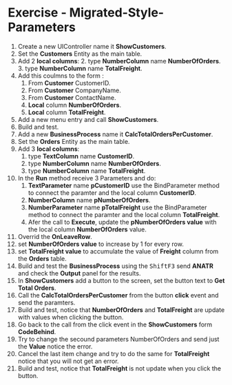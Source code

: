 ﻿# Exercise - Migrated-Style-Parameters

1. Create a new UIController name it **ShowCustomers**.
2. Set the **Customers** Entity as the main table.
3. Add 2 **local columns**:
	2. type **NumberColumn** name **NumberOfOrders**.
	3. type **NumberColumn** name **TotalFreight**.
4. Add this coulmns to the form :  
	1. From **Customer** CustomerID.
	2. From **Customer** CompanyName.
	3. From **Customer** ContactName.
	4. **Local** column **NumberOfOrders**.
	5. **Local** column **TotalFreight**.
4. Add a new menu entry and call **ShowCustomers**.
5. Build and test.
6. Add a new **BusinessProcess** name it **CalcTotalOrdersPerCustomer**.
7. Set the **Orders** Entity as the main table.
8. Add 3 **local columns**:
	1. type **TextColumn** name **CustomerID**.
	2. type **NumberColumn** name **NumberOfOrders**.
	3. type **NumberColumn** name **TotalFreight**.
9. In the **Run** method receive 3 Parameters and do:  
	1. **TextParameter** name **pCustomerID** use the BindParameter method to connect the paramter and the local column **CustomerID**.
	2. **NumberColumn** name **pNumberOfOrders**.  
	3. **NumberParameter** name **pTotalFreight** use the BindParameter method to connect the paramter and the local column **TotalFreight**.
	4. Afer the call to **Execute**, update the **pNumberOfOrders value** with the local column **NumberOfOrders** value.
10. Overrid the **OnLeaveRow**.
11. set **NumberOfOrders value** to increase by 1 for every row.
12. set **TotalFreight value** to accumulate the value of **Freight** column from the **Orders** table.
12. Build and test the **BusinessProcess** using the <kbd>Shift</kbd><kbd>F3</kbd> send **ANATR** and check the **Output** panel for the results. 
13. In **ShowCustomers** add a button to the screen, set the button text to **Get Total Orders**.
14. Call the **CalcTotalOrdersPerCustomer** from the button **click** event and send the paramters.
15. Build and test, notice that **NumberOfOrders** and **TotalFreight** are update with values when clicking the button.
16. Go back to the call from the click event in the **ShowCustomers** form **CodeBehind**.
17. Try to change the secound parameters NumberOfOrders and send just the **Value** notice the error.
18. Cancel the last item change and try to do the same for **TotalFreight** notice that you will not get an error.
19. Build and test, notice that **TotalFreight** is not update when you click the button.